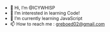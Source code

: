 - 👋 Hi, I’m @ICYWHISP
- 👀 I’m interested in learning Code!
- 🌱 I’m currently learning JavaScript
- 📫 How to reach me : greboed02@gmail.com

<!---
ICYWHISP/ICYWHISP is a ✨ special ✨ repository because its `README.md` (this file) appears on your GitHub profile.
You can click the Preview link to take a look at your changes.
--->
